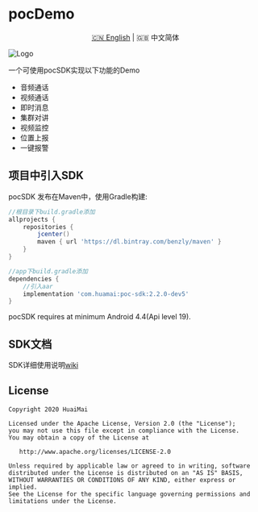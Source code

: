 # pocDemo

<p align="center"><a title="Chinese" href="README.en.md">🇨🇳 English</a>  |  🇬🇧 中文简体</p>

![Logo](https://s.beta.gtimg.com/rdmimg/exp/image2/2018/06/08/_27617a9f-5695-4cd8-ac5a-a05fe10f7525.png)

一个可使用pocSDK实现以下功能的Demo

  - 音频通话
  - 视频通话
  - 即时消息
  - 集群对讲
  - 视频监控
  - 位置上报
  - 一键报警

## 项目中引入SDK

pocSDK 发布在Maven中，使用Gradle构建:

```groovy
//根目录下build.gradle添加
allprojects {
    repositories {
        jcenter()
        maven { url 'https://dl.bintray.com/benzly/maven' }
    }
}

//app下build.gradle添加
dependencies {
    //引入aar
    implementation 'com.huamai:poc-sdk:2.2.0-dev5'
}
```

pocSDK requires at minimum Android 4.4(Api level 19).

## SDK文档

SDK详细使用说明[wiki](https://github.com/benzly/pocDemo/wiki)

## License

```text
Copyright 2020 HuaiMai

Licensed under the Apache License, Version 2.0 (the "License");
you may not use this file except in compliance with the License.
You may obtain a copy of the License at

   http://www.apache.org/licenses/LICENSE-2.0

Unless required by applicable law or agreed to in writing, software
distributed under the License is distributed on an "AS IS" BASIS,
WITHOUT WARRANTIES OR CONDITIONS OF ANY KIND, either express or implied.
See the License for the specific language governing permissions and
limitations under the License.
```
